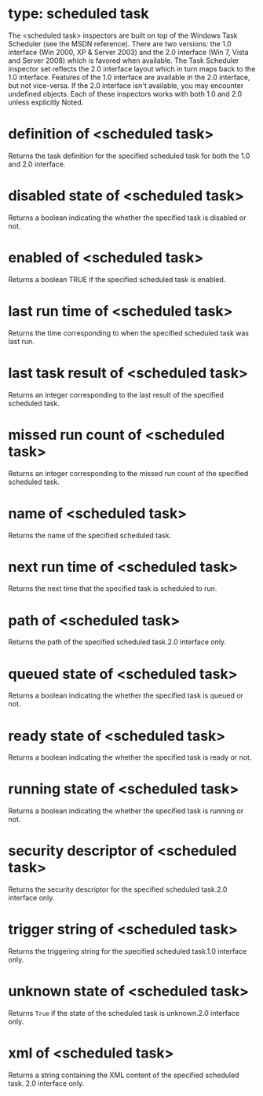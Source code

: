 # type: scheduled task

The &lt;scheduled task&gt; inspectors are built on top of the Windows Task Scheduler (see the MSDN reference). There are two versions: the 1.0 interface (Win 2000, XP &amp; Server 2003) and the 2.0 interface (Win 7, Vista and Server 2008) which is favored when available. The Task Scheduler inspector set reflects the 2.0 interface layout which in turn maps back to the 1.0 interface. Features of the 1.0 interface are available in the 2.0 interface, but not vice-versa. If the 2.0 interface isn&#39;t available, you may encounter undefined objects. Each of these inspectors works with both 1.0 and 2.0 unless explicitly Noted.

# definition of &lt;scheduled task&gt;

Returns the task definition for the specified scheduled task for both the 1.0 and 2.0 interface.

# disabled state of &lt;scheduled task&gt;

Returns a boolean indicating the whether the specified task is disabled or not.

# enabled of &lt;scheduled task&gt;

Returns a boolean TRUE if the specified scheduled task is enabled.

# last run time of &lt;scheduled task&gt;

Returns the time corresponding to when the specified scheduled task was last run.

# last task result of &lt;scheduled task&gt;

Returns an integer corresponding to the last result of the specified scheduled task.

# missed run count of &lt;scheduled task&gt;

Returns an integer corresponding to the missed run count of the specified scheduled task.

# name of &lt;scheduled task&gt;

Returns the name of the specified scheduled task.

# next run time of &lt;scheduled task&gt;

Returns the next time that the specified task is scheduled to run.

# path of &lt;scheduled task&gt;

Returns the path of the specified scheduled task.2.0 interface only.

# queued state of &lt;scheduled task&gt;

Returns a boolean indicating the whether the specified task is queued or not.

# ready state of &lt;scheduled task&gt;

Returns a boolean indicating the whether the specified task is ready or not.

# running state of &lt;scheduled task&gt;

Returns a boolean indicating the whether the specified task is running or not.

# security descriptor of &lt;scheduled task&gt;

Returns the security descriptor for the specified scheduled task.2.0 interface only.

# trigger string of &lt;scheduled task&gt;

Returns the triggering string for the specified scheduled task.1.0 interface only.

# unknown state of &lt;scheduled task&gt;

Returns `True` if the state of the scheduled task is unknown.2.0 interface only.

# xml of &lt;scheduled task&gt;

Returns a string containing the XML content of the specified scheduled task. 2.0 interface only.
